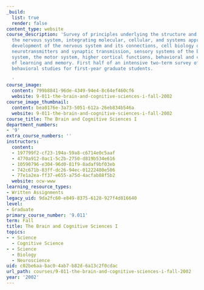 ```yaml
---
_build:
  list: true
  render: false
content_type: website
course_description: 'Survey of principles underlying the structure and function of
  the nervous system, integrating molecular, cellular, and systems approaches. Topics:
  development of the nervous system and its connections, cell biology or neurons,
  neurotransmitters and synaptic transmission, sensory systems of the brain, the neuro-endocrine
  system, the motor system, higher cortical functions, behavioral and cellular analyses
  of learning and memory. First half of an intensive two-term survey of brain and
  behavioral studies for first-year graduate students.

  '
course_image:
  content: 799b8841-96de-4349-94e4-8c64ef460cf6
  website: 9-011-the-brain-and-cognitive-sciences-i-fall-2002
course_image_thumbnail:
  content: bea0176e-3a73-5051-612a-26eb834b546a
  website: 9-011-the-brain-and-cognitive-sciences-i-fall-2002
course_title: The Brain and Cognitive Sciences I
department_numbers:
- '9'
extra_course_numbers: ''
instructors:
  content:
  - 197799f2-cf23-194a-59a8-c6714e0c5aaf
  - 4770a912-0ac1-5c2b-2750-d819b534e616
  - 10590796-e304-96d0-81f9-8adaf9bf03eb
  - 742c671b-83ff-dc26-94ec-01222480e506
  - 77e1a2ea-ff37-e655-a75d-4acfab88f5b2
  website: ocw-www
learning_resource_types:
- Written Assignments
legacy_uid: 9da2fc60-e849-8375-6128-927f4d816640
level:
- Graduate
primary_course_number: '9.011'
term: Fall
title: The Brain and Cognitive Sciences I
topics:
- - Science
  - Cognitive Science
- - Science
  - Biology
  - Neuroscience
uid: c02be6aa-bac0-4ab7-b82d-6a13c2f0cdac
url_path: courses/9-011-the-brain-and-cognitive-sciences-i-fall-2002
year: '2002'
---
```


